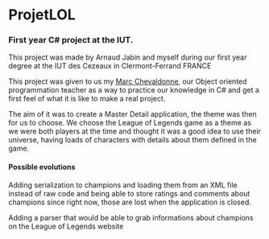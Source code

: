 ProjetLOL
=========
### First year C# project at the IUT.

This project was made by Arnaud Jabin and myself during our first year degree at the IUT des Cezeaux in Clermont-Ferrand FRANCE

This project was given to us my [Marc Chevaldonne], our Object oriented programmation teacher as a way to practice our knowledge in C# and get a first 
feel of what it is like to make a real project. 

The aim of it was to create a Master Detail application, the theme was then for us to choose. We choose the League of Legends game as a theme as we were both players at the time and thought it was a good idea to use their universe, having loads of characters with details about them defined in the game.

#### Possible evolutions 
Adding serialization to champions and loading them from an XML file instead of raw code and being able to store ratings and comments about champions since right now, those are lost when the application is closed.

Adding a parser that would be able to grab informations about champions on the League of Legends website



[Marc Chevaldonne]:http://marc.chevaldonne.free.fr/ens_rech/Bienvenue/Bienvenue.html

